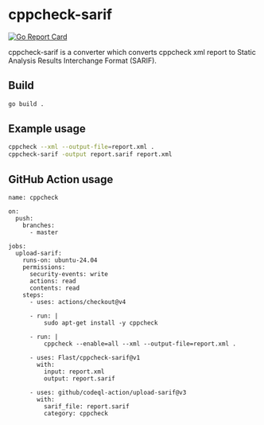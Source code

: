 # cppcheck-sarif

[![Go Report Card](https://goreportcard.com/badge/github.com/Flast/cppcheck-sarif)](https://goreportcard.com/report/github.com/Flast/cppcheck-sarif)

cppcheck-sarif is a converter which converts cppcheck xml report to Static Analysis Results Interchange Format (SARIF).

## Build

```sh
go build .
```

## Example usage

```sh
cppcheck --xml --output-file=report.xml .
cppcheck-sarif -output report.sarif report.xml
```

## GitHub Action usage

```
name: cppcheck

on:
  push:
    branches:
      - master

jobs:
  upload-sarif:
    runs-on: ubuntu-24.04
    permissions:
      security-events: write
      actions: read
      contents: read
    steps:
      - uses: actions/checkout@v4

      - run: |
          sudo apt-get install -y cppcheck

      - run: |
          cppcheck --enable=all --xml --output-file=report.xml .

      - uses: Flast/cppcheck-sarif@v1
        with:
          input: report.xml
          output: report.sarif

      - uses: github/codeql-action/upload-sarif@v3
        with:
          sarif_file: report.sarif
          category: cppcheck
```
